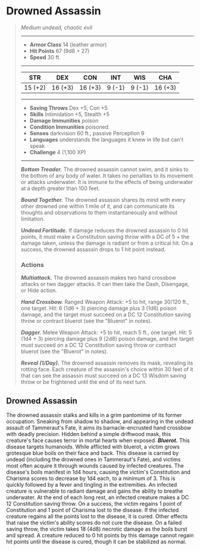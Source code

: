 # Drowned Assassin
>*Medium undead, chaotic evil*
>___
>- **Armor Class** 14 (leather armor)
>- **Hit Points** 67 (9d8 + 27)
>- **Speed** 30 ft.
>___
>|STR|DEX|CON|INT|WIS|CHA|
>|:---:|:---:|:---:|:---:|:---:|:---:|
>|15 (+2)|16 (+3)|16 (+3)|9 (-1)|9 (-1)|16 (+3)|
>___
>- **Saving Throws** Dex +5, Con +5
>- **Skills** Intimidation +5, Stealth +5
>- **Damage Immunities** poison
>- **Condition Immunities** poisoned
>- **Senses** darkvision 60 ft., passive Perception 9
>- **Languages** understands the languages it knew in life but can't speak
>- **Challenge** 4 (1,100 XP)
>___
>***Bottom Treader.*** The drowned assassin cannot swim, and it sinks to the bottom of any body of water. It takes no penalties to its movement or attacks underwater. It is immune to the effects of being underwater at a depth greater than 100 feet.  
>
>***Bound Together.*** The drowned assassin shares its mind with every other drowned one within 1 mile of it, and can communicate its thoughts and observations to them instantaneously and without limitation.  
>
>***Undead Fortitude.*** If damage reduces the drowned assassin to 0 hit points, it must make a Constitution saving throw with a DC of 5 + the damage taken, unless the damage is radiant or from a critical hit. On a success, the drowned assassin drops to 1 hit point instead.  
>
>### Actions
>***Multiattack.*** The drowned assassin makes two hand crossbow attacks or two dagger attacks. It can then take the Dash, Disengage, or Hide action.  
>
>***Hand Crossbow.*** Ranged Weapon Attack: +5 to hit, range 30/120 ft., one target. Hit: 6 (1d6 + 3) piercing damage plus 3 (1d6) poison damage, and the target must succeed on a DC 12 Constitution saving throw or contract bluerot (see the "Bluerot" in notes).  
>
>***Dagger.*** Melee Weapon Attack: +5 to hit, reach 5 ft., one target. Hit: 5 (1d4 + 3) piercing damage plus 9 (2d8) poison damage, and the target must succeed on a DC 12 Constitution saving throw or contract bluerot (see the "Bluerot" in notes).  
>
>***Reveal (1/Day).*** The drowned assassin removes its mask, revealing its rotting face. Each creature of the assassin's choice within 30 feet of it that can see the assassin must succeed on a DC 13 Wisdom saving throw or be frightened until the end of its next turn.
## Drowned Assassin
The drowned assassin stalks and kills in a grim pantomime of its former occupation. Sneaking from shadow to shadow, and appearing in the undead assault of Tammeraut's Fate, it aims its barnacle-encrusted hand crossbow with deadly precision. Hidden behind a simple driftwood mask, this creature's face causes terror in mortal hearts when exposed.
***Bluerot.*** This disease targets humanoids. While afflicted with bluerot, a victim grows grotesque blue boils on their face and back. This disease is carried by undead (including the drowned ones in Tammeraut's Fate), and victims most often acquire it through wounds caused by infected creatures. The disease's boils manifest in 1d4 hours, causing the victim's Constitution and Charisma scores to decrease by 1d4 each, to a minimum of 3. This is quickly followed by a fever and tingling in the extremities. An infected creature is vulnerable to radiant damage and gains the ability to breathe underwater.
At the end of each long rest, an infected creature makes a DC 12 Constitution saving throw. On a success, the victim regains 1 point of Constitution and 1 point of Charisma lost to the disease. If the infected creature regains all the points lost to the disease, it is cured. Other effects that raise the victim's ability scores do not cure the disease. On a failed saving throw, the victim takes 18 (4d8) necrotic damage as the boils burst and spread. A creature reduced to 0 hit points by this damage cannot regain hit points until the disease is cured, though it can be stabilized as normal.